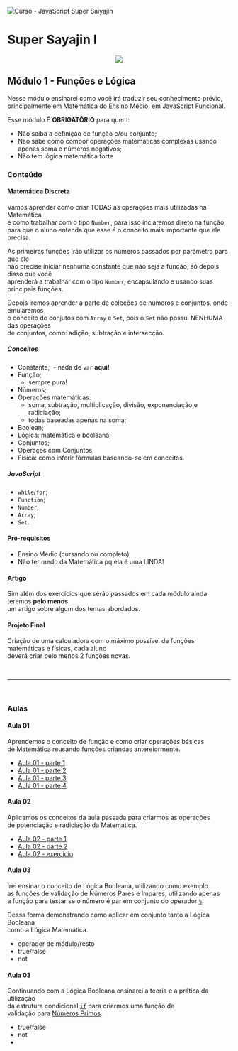 ![Curso - JavaScript Super Saiyajin](http://i.imgur.com/jGXoRO6.png)


# Super Sayajin I

<p align="center">
  <img src="https://raw.githubusercontent.com/interaminense/Curso-JavaScript-Super-Sayajin/master/img/ss1.jpg">
</p>

## Módulo 1 - Funções e Lógica

Nesse módulo ensinarei como você irá traduzir seu conhecimento prévio, <br>
principalmente em Matemática do Ensino Médio, em JavaScript Funcional.

Esse módulo É **OBRIGATÓRIO** para quem:

- Não saiba a definição de função e/ou conjunto;
- Não sabe como compor operações matemáticas complexas usando apenas soma e números negativos;
- Não tem lógica matemática forte


### Conteúdo

#### Matemática Discreta

Vamos aprender como criar TODAS as operações mais utilizadas na Matemática<br>
e como trabalhar com o tipo `Number`, para isso inciaremos direto na função, <br>
para que o aluno entenda que esse é o conceito mais importante que ele precisa.

As primeiras funções irão utilizar os números passados por parâmetro para que ele<br>
não precise iniciar nenhuma constante que não seja a função, só depois disso que você<br>
aprenderá a trabalhar com o tipo `Number`, encapsulando e usando suas principais funções.

Depois iremos aprender a parte de coleções de números e conjuntos, onde emularemos<br>
o conceito de conjutos com `Array` e `Set`, pois o `Set` não possui NENHUMA das operações<br>
de conjuntos, como: adição, subtração e intersecção.

##### Conceitos

- Constante;
  - nada de `var` **aqui!**
- Função;
  - sempre pura!
- Números;
- Operações matemáticas:
  - soma, subtração, multiplicação, divisão, exponenciação e radiciação;
  - todas baseadas apenas na soma;
- Boolean;
- Lógica: matemática e booleana;
- Conjuntos;
- Operaçes com Conjuntos;
- Física: como inferir fórmulas baseando-se em conceitos.

##### JavaScript

- `while`/`for`;
- `Function`;
- `Number`;
- `Array`;
- `Set`.

#### Pré-requisitos

- Ensino Médio (cursando ou completo)
- Não ter medo da Matemática pq ela é uma LINDA!

#### Artigo

Sim além dos exercícios que serão passados em cada módulo ainda teremos **pelo menos** <br>
um artigo sobre algum dos temas abordados.


#### Projeto Final

Criação de uma calculadora com o máximo possível de funções matemáticas e físicas, cada aluno<br>
deverá criar pelo menos 2 funções novas.



<br>

<hr>

<br>

### Aulas

#### Aula 01

Aprendemos o conceito de função e como criar operações básicas<br>
de Matemática reusando funções criandas antereiormente.

- [Aula 01 - parte 1]()
- [Aula 01 - parte 2]()
- [Aula 01 - parte 3]()
- [Aula 01 - parte 4]()

#### Aula 02

Aplicamos os conceitos da aula passada para criarmos as operações<br>
de potenciação e radiciação da Matemática.

- [Aula 02 - parte 1](https://youtu.be/Z2HQT7b4B9E)
- [Aula 02 - parte 2](https://youtu.be/ckiriIZrFT0)
- [Aula 02 - exercício](https://youtu.be/57ajG8bpTgw)

#### Aula 03

Irei ensinar o conceito de Lógica Booleana, utilizando como exemplo<br>
as funções de validação de Números Pares e Ímpares, utilizando apenas<br>
a função para testar se o número é par em conjunto do operador [`%`](https://developer.mozilla.org/pt-BR/docs/Web/JavaScript/Reference/Operators/Arithmetic_Operators#Remainder).

Dessa forma demonstrando como aplicar em conjunto tanto a Lógica Booleana<br>
como a Lógica Matemática.

- operador de módulo/resto
- true/false
- not

#### Aula 03

Continuando com a Lógica Booleana ensinarei a teoria e a prática da utilização<br>
da estrutura condicional [`if`](https://mdn.io/if) para criarmos uma função de<br>
validação para [Números Primos](https://pt.wikipedia.org/wiki/N%C3%BAmero_primo).

- true/false
- not
- 